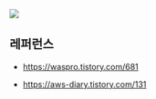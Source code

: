 
![](https://github.com/gnosia93/eks-on-aws/blob/main/images/springboot-env-db.png)


## 레퍼런스 ##

* https://waspro.tistory.com/681

* https://aws-diary.tistory.com/131
